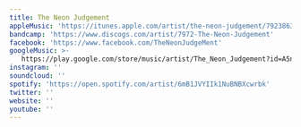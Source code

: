 ```yaml
---
title: The Neon Judgement
appleMusic: 'https://itunes.apple.com/artist/the-neon-judgement/79238638'
bandcamp: 'https://www.discogs.com/artist/7972-The-Neon-Judgement'
facebook: 'https://www.facebook.com/TheNeonJudgeMent'
googleMusic: >-
   https://play.google.com/store/music/artist/The_Neon_Judgement?id=A5nyvraubtq7seuwzkzwrjvoj4u
instagram: ''
soundcloud: ''
spotify: 'https://open.spotify.com/artist/6mB1JVYIIk1NuBNBXcwrbk'
twitter: ''
website: ''
youtube: ''
---
```

